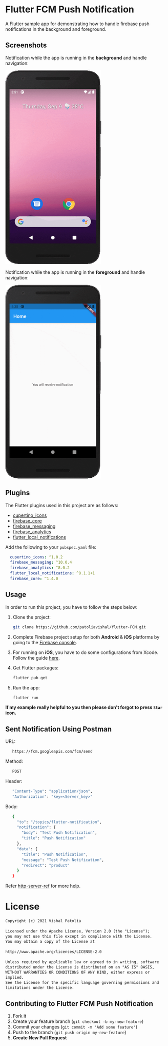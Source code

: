 # Flutter FCM Push Notification

A Flutter sample app for demonstrating how to handle firebase push notifications in the background and foreground.

## Screenshots

Notification while the app is running in the **background** and handle navigation:

![](graphics/background_notification.gif)

Notification while the app is running in the **foreground** and handle navigation:

![](graphics/foreground_notification.gif)

## Plugins

The Flutter plugins used in this project are as follows:

- [cupertino_icons](https://pub.dev/packages/cupertino_icons)
- [firebase_core](https://pub.dev/packages/firebase_core)
- [firebase_messaging](https://pub.dev/packages/firebase_messaging)
- [firebase_analytics](https://pub.dev/packages/overlay_support)
- [flutter_local_notifications](https://pub.dev/packages/overlay_support)

Add the following to your `pubspec.yaml` file:

```yaml
  cupertino_icons: ^1.0.2
  firebase_messaging: ^10.0.4
  firebase_analytics: ^8.0.2
  flutter_local_notifications: ^8.1.1+1
  firebase_core: ^1.4.0
```
## Usage

In order to run this project, you have to follow the steps below:

1. Clone the project:

   ```bash
   git clone https://github.com/patoliavishal/flutter-FCM.git
   ```

2. Complete Firebase project setup for both **Android** & **iOS** platforms by going to the [Firebase console](https://console.firebase.google.com/).

3. For running on **iOS**, you have to do some configurations from Xcode. Follow the guide [here](https://firebase.flutter.dev/docs/messaging/apple-integration).

4. Get Flutter packages:

   ```bash
   flutter pub get
   ```

5. Run the app:

   ```bash
   flutter run
   ```

**If my example really helpful to you then please don't forgot to press **`Star`** icon.**


## Sent Notification Using Postman

   URL:
   ```bash
      https://fcm.googleapis.com/fcm/send
   ```

   Method:
   ```bash
      POST
   ```

   Header:
   ```bash
      "Content-Type": "application/json",
      "Authorization": "key=<Server_key>"
   ```

   Body:
   ```bash
      {
        "to": "/topics/flutter-notification",
        "notification": {
          "body": "Test Push Notification",
          "title": "Push Notification"
        },
        "data": {
          "title": "Push Notification",
          "message": "Test Push Notification",
          "redirect": "product"
        }
      }
   ```

Refer [http-server-ref](https://firebase.google.com/docs/cloud-messaging/http-server-ref) for more help.

# License
```license
Copyright (c) 2021 Vishal Patolia

Licensed under the Apache License, Version 2.0 (the "License");
you may not use this file except in compliance with the License.
You may obtain a copy of the License at

http://www.apache.org/licenses/LICENSE-2.0

Unless required by applicable law or agreed to in writing, software
distributed under the License is distributed on an "AS IS" BASIS,
WITHOUT WARRANTIES OR CONDITIONS OF ANY KIND, either express or implied.
See the License for the specific language governing permissions and
limitations under the License.
```

## Contributing to Flutter FCM Push Notification
1. Fork it
2. Create your feature branch (`git checkout -b my-new-feature`)
3. Commit your changes (`git commit -m 'Add some feature'`)
4. Push to the branch (`git push origin my-new-feature`)
5. **Create New Pull Request**
